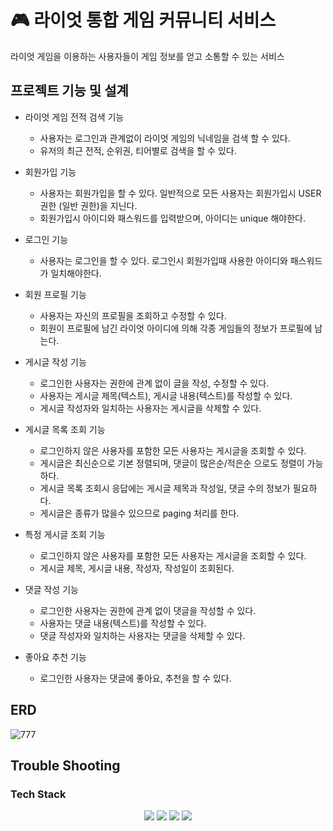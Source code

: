 # 🎮 라이엇 통합 게임 커뮤니티 서비스

라이엇 게임을 이용하는 사용자들이 게임 정보를 얻고 소통할 수 있는 서비스 

## 프로젝트 기능 및 설계

- 라이엇 게임 전적 검색 기능
  - 사용자는 로그인과 관계없이 라이엇 게임의 닉네임을 검색 할 수 있다.
  - 유저의 최근 전적, 순위권, 티어별로 검색을 할 수 있다.

- 회원가입 기능
  - 사용자는 회원가입을 할 수 있다. 일반적으로 모든 사용자는 회원가입시 USER 권한 (일반 권한)을 지닌다. 
  - 회원가입시 아이디와 패스워드를 입력받으며, 아이디는 unique 해야한다. 

- 로그인 기능
  - 사용자는 로그인을 할 수 있다. 로그인시 회원가입때 사용한 아이디와 패스워드가 일치해야한다.
 
- 회원 프로필 기능
  - 사용자는 자신의 프로필을 조회하고 수정할 수 있다.
  - 회원이 프로필에 남긴 라이엇 아이디에 의해 각종 게임들의 정보가 프로필에 남는다.

- 게시글 작성 기능 
  - 로그인한 사용자는 권한에 관계 없이 글을 작성, 수정할 수 있다. 
  - 사용자는 게시글 제목(텍스트), 게시글 내용(텍스트)를 작성할 수 있다.
  - 게시글 작성자와 일치하는 사용자는 게시글을 삭제할 수 있다.

- 게시글 목록 조회 기능 
  - 로그인하지 않은 사용자를 포함한 모든 사용자는 게시글을 조회할 수 있다. 
  - 게시글은 최신순으로 기본 정렬되며, 댓글이 많은순/적은순 으로도 정렬이 가능하다.
  - 게시글 목록 조회시 응답에는 게시글 제목과 작성일, 댓글 수의 정보가 필요하다.
  - 게시글은 종류가 많을수 있으므로 paging 처리를 한다. 

- 특정 게시글 조회 기능
  - 로그인하지 않은 사용자를 포함한 모든 사용자는 게시글을 조회할 수 있다. 
  - 게시글 제목, 게시글 내용, 작성자, 작성일이 조회된다. 

- 댓글 작성 기능
  - 로그인한 사용자는 권한에 관계 없이 댓글을 작성할 수 있다. 
  - 사용자는 댓글 내용(텍스트)를 작성할 수 있다.
  - 댓글 작성자와 일치하는 사용자는 댓글을 삭제할 수 있다.
 
- 좋아요 추천 기능
  - 로그인한 사용자는 댓글에 좋아요, 추천을 할 수 있다. 
 


## ERD 
![777](https://github.com/Raccoonmen/Riot_Gaming/assets/108695511/85b5b7c9-4b25-4100-adb2-6aab0cea5870)


## Trouble Shooting


### Tech Stack
<div align=center> 
  <img src="https://img.shields.io/badge/java-007396?style=for-the-badge&logo=java&logoColor=white"> 
  <img src="https://img.shields.io/badge/spring-6DB33F?style=for-the-badge&logo=spring&logoColor=white"> 
  <img src="https://img.shields.io/badge/mysql-4479A1?style=for-the-badge&logo=mysql&logoColor=white"> 
  <img src="https://img.shields.io/badge/git-F05032?style=for-the-badge&logo=git&logoColor=white">
</div>

